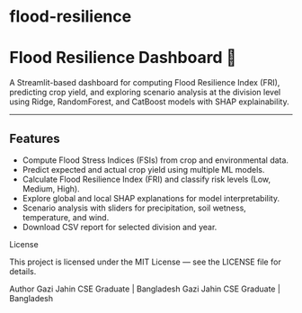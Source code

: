 # flood-resilience
# Flood Resilience Dashboard 🌾

A Streamlit-based dashboard for computing Flood Resilience Index (FRI), predicting crop yield, and exploring scenario analysis at the division level using Ridge, RandomForest, and CatBoost models with SHAP explainability.

---

## Features

- Compute Flood Stress Indices (FSIs) from crop and environmental data.
- Predict expected and actual crop yield using multiple ML models.
- Calculate Flood Resilience Index (FRI) and classify risk levels (Low, Medium, High).
- Explore global and local SHAP explanations for model interpretability.
- Scenario analysis with sliders for precipitation, soil wetness, temperature, and wind.
- Download CSV report for selected division and year.

License

This project is licensed under the MIT License — see the LICENSE file for details.

Author
Gazi Jahin
CSE Graduate | Bangladesh
Gazi Jahin
CSE Graduate | Bangladesh
